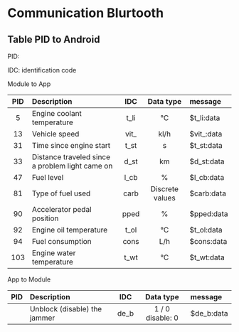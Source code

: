 # Communication Blurtooth

## Table PID to Android

PID:

IDC: identification code

Module to App

|  PID  | Description                                     |  IDC  |    Data type    | message    |
| :---: | :---------------------------------------------- | :---: | :-------------: | :--------- |
|   5   | Engine coolant temperature                      | t_li  |       °C        | $t_li:data |
|  13   | Vehicle speed                                   | vit_  |      kl/h       | $vit_:data |
|  31   | Time since engine start                         | t_st  |        s        | $t_st:data |
|  33   | Distance traveled since a problem light came on | d_st  |       km        | $d_st:data |
|  47   | Fuel level                                      | l_cb  |        %        | $l_cb:data |
|  81   | Type of fuel used                               | carb  | Discrete values | $carb:data |
|  90   | Accelerator pedal position                      | pped  |        %        | $pped:data |
|  92   | Engine oil temperature                          | t_ol  |       °C        | $t_ol:data |
|  94   | Fuel consumption                                | cons  |       L/h       | $cons:data |
|  103  | Engine water temperature                        | t_wt  |       °C        | $t_wt:data |

App to Module

|  PID  | Description                  |  IDC  |    Data type     | message    |
| :---: | :--------------------------- | :---: | :--------------: | :--------- |
|       | Unblock (disable) the jammer | de_b  | 1 / 0 disable: 0 | $de_b:data |
